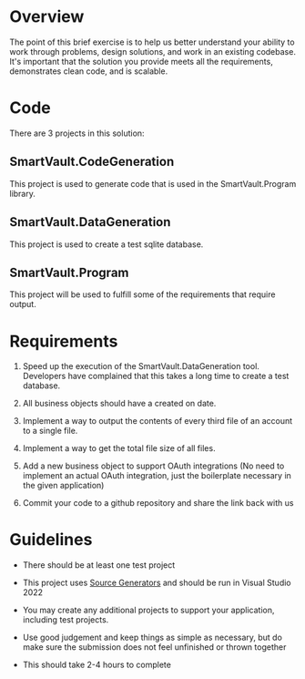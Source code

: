 # Overview

The point of this brief exercise is to help us better understand your ability to work through problems, design solutions, and work in an existing codebase. It's important that the solution you provide meets all the requirements, demonstrates clean code, and is scalable.

# Code

There are 3 projects in this solution:

## SmartVault.CodeGeneration

This project is used to generate code that is used in the SmartVault.Program library.

## SmartVault.DataGeneration

This project is used to create a test sqlite database.

## SmartVault.Program

This project will be used to fulfill some of the requirements that require output.

# Requirements

1. Speed up the execution of the SmartVault.DataGeneration tool. Developers have complained that this takes a long time to create a test database.

2. All business objects should have a created on date.

3. Implement a way to output the contents of every third file of an account to a single file.

4. Implement a way to get the total file size of all files.

5. Add a new business object to support OAuth integrations (No need to implement an actual OAuth integration, just the boilerplate necessary in the given application)

6. Commit your code to a github repository and share the link back with us

# Guidelines

- There should be at least one test project

- This project uses [Source Generators](https://learn.microsoft.com/en-us/dotnet/csharp/roslyn-sdk/source-generators-overview) and should be run in Visual Studio 2022

- You may create any additional projects to support your application, including test projects.

- Use good judgement and keep things as simple as necessary, but do make sure the submission does not feel unfinished or thrown together

- This should take 2-4 hours to complete
